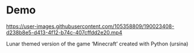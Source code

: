 # Demo

https://user-images.githubusercontent.com/105358809/190023408-d238b8e5-d413-4f12-b74c-407cffdd2e20.mp4

Lunar themed version of the game ‘Minecraft’ created with Python (ursina)
